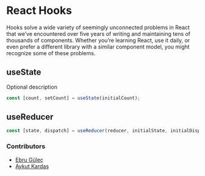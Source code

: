 # React Hooks

Hooks solve a wide variety of seemingly unconnected problems in React that we’ve encountered over five years of writing and maintaining tens of thousands of components. Whether you’re learning React, use it daily, or even prefer a different library with a similar component model, you might recognize some of these problems.

## useState

Optional description

```jsx
const [count, setCount] = useState(initialCount);
```

## useReducer

```jsx
const [state, dispatch] = useReducer(reducer, initialState, initialDispatch);
```

### Contributors

- [Ebru Güleç](https://github.com/ebrugule/)
- [Aykut Kardaş](https://github.com/aykutkardas)

<!--- Tags: [react,jsx,javascript] --->
